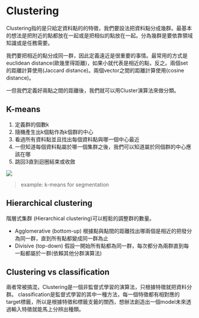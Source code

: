 # Clustering
Clustering指的是只給定資料點的的特徵，我們要設法把資料點分成幾群。最基本的想法是把附近的點都放在一起或是把相似的點放在一起。分為幾群是要依靠領域知識或是任務需要。

我們要把相近的點分成同一群，因此定義遠近是很重要的事情。最常用的方式是euclidean distance(歐幾里得距離)，如果小就代表是相近的點，反之。兩個set的距離計算使用(Jaccard distance)。兩個vector之間的距離計算使用(cosine distance)。

一但我們定義好兩點之間的距離後，我們就可以用Cluster演算法來做分類。

## K-means 
1. 定義群的個數k
2. 隨機產生出k個點作為k個群的中心
3. 看過所有資料點並且找出每個資料點與哪一個中心最近
4. 一但知道每個資料點屬於哪一個集群之後，我們可以知道屬於同個群的中心應該在哪
5. 跳回3直到迴圈結束或收斂

![](https://i.imgur.com/TOFkBpR.png)

> example: k-means for segmentation

## Hierarchical clustering
階層式集群 (Hierarchical clustering)可以輕鬆的調整群的數量。

-  Agglomerative (bottom-up)
根據點與點間的距離找出哪兩個是相近的把發分為同一群，直到所有點都變成同一群為止
- Divisive (top-down)
假設一開始所有點都為同一群，每次都分為兩群直到每一點都屬於一群(依賴其他分群演算法)


## Clustering vs classification
兩者常被搞混，Clustering是一個非監督式學習的演算法，只根據特徵就把資料分群。
classification是監督式學習的其中一種方法，每一個特徵都有相對應的target標籤，所以是根據特徵和標籤支籤的關西，想辦法創造出一個model未來透過輸入特徵就能馬上分辨出種類。